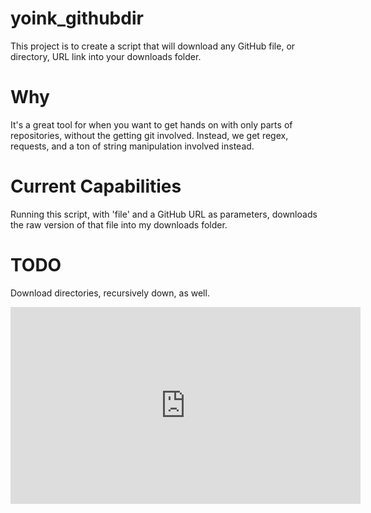 # yoink_githubdir
This project is to create a script that will download any GitHub file, or directory, URL link into your downloads folder.

# Why
It's a great tool for when you want to get hands on with only parts of repositories, without the getting git involved. 
Instead, we get regex, requests, and a ton of string manipulation involved instead.

# Current Capabilities
Running this script, with 'file' and a GitHub URL as parameters, downloads the raw version of that file into my downloads folder.

# TODO 
Download directories, recursively down, as well.

<iframe width="560" height="315" src="https://www.youtube.com/embed/CJh1hmmLLzw" frameborder="0" allow="accelerometer; autoplay; encrypted-media; gyroscope; picture-in-picture" allowfullscreen></iframe>

